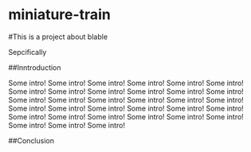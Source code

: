 # miniature-train

#This is a project  about blable 

Sepcifically

##Inntroduction

Some intro! Some intro! Some intro! Some intro! Some intro! Some intro! Some intro! Some intro! Some intro! Some intro! Some intro! Some intro! Some intro! Some intro! Some intro! Some intro! Some intro! Some intro! Some intro! Some intro! Some intro! Some intro! Some intro! Some intro! Some intro! Some intro! Some intro! Some intro! Some intro! Some intro! Some intro! Some intro! Some intro! 

##Conclusion